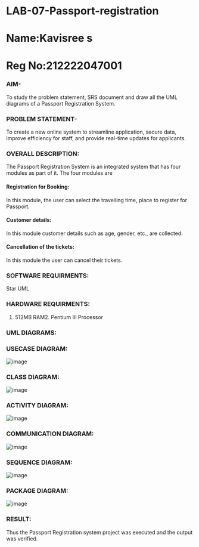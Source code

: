 # LAB-07-Passport-registration
# Name:Kavisree s
# Reg No:212222047001

### AIM-
To study the problem statement, SRS document and draw all the UML diagrams of a
Passport Registration System.

### PROBLEM STATEMENT-
To create a new online system to streamline application, secure data, improve efficiency for staff, and provide real-time updates for applicants.

### OVERALL DESCRIPTION:
The Passport Registration System is an integrated system that has four modules as part of
it. The four modules are
#### Registration for Booking:
In this module, the user can select the travelling time, place to register for Passport.
#### Customer details:
In this module customer details such as age, gender, etc., are collected.
#### Cancellation of the tickets:
In this module the user can cancel their tickets.
### SOFTWARE REQUIRMENTS:
Star UML
### HARDWARE REQUIRMENTS:
1. 512MB RAM2. Pentium III Processor

### UML DIAGRAMS:
### USECASE DIAGRAM:
![image](https://github.com/user-attachments/assets/2f814132-b5f2-4c34-9919-de8350b567dc)

### CLASS DIAGRAM:

![image](https://github.com/user-attachments/assets/c6c78359-7198-47ad-af03-8ac199499a46)

### ACTIVITY DIAGRAM:

![image](https://github.com/user-attachments/assets/a1340eab-5155-4eba-aa44-9754c7b78318)

### COMMUNICATION DIAGRAM:

![image](https://github.com/user-attachments/assets/cd265ddf-b58d-4e60-963a-cbd4b029d2fa)

### SEQUENCE DIAGRAM:

![image](https://github.com/user-attachments/assets/57206564-de73-4c6a-821a-38347c44d530)

### PACKAGE DIAGRAM:

![image](https://github.com/user-attachments/assets/27f55451-2e74-470a-9f35-299ba4adb1c5)












### RESULT:
Thus the Passport Registration system project was executed and the output was verified.
